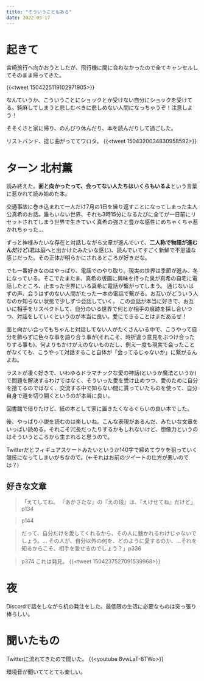 ```yaml
---
title: "そういうこともある"
date: 2022-03-17
---
```


# 起きて
宮崎旅行へ向かおうとしたが、飛行機に間に合わなかったので全てキャンセルしてそのまま帰ってきた。

{{<tweet 1504225119102971905>}}

なんていうか、こういうことにショックとか受けない自分にショックを受けてる。鈍麻してしまうと悲しむべきに悲しめない人間になっちゃうぞ！注意しよう！


そそくさと家に帰り、のんびり休んだり、本を読んだりして過ごした。

リストバンド、捻じ曲がっててワロタ。
{{<tweet 1504320034830958592>}}

# ターン 北村薫
読み終えた。**面と向かったって、会ってない人たちはいくらもいるよ**という言葉に惹かれて読み始めた本。

交通事故に巻き込まれて一人だけ7月の1日を繰り返すことになってしまった主人公真希のお話。誰もいない世界、それも3時15分になるたびに全てが一日前にリセットされてしまう世界で生きていく真希の強さと豊かな感性にめちゃくちゃ惹かれちゃった...

ずっと神様みたいな存在と対話しながら文章が進んでいて、**二人称で物語が進むんだけど**(君は庭へと出かけたみたいな感じ)、読んでいてすごく新鮮で不思議な感じだった。その正体が明らかにされるところが好きだな。

でも一番好きなのはやっぱり、電話でのやり取り。現実の世界は季節が進み、冬になっている。そこでたまたま、真希の版画に興味を持った泉が真希の自宅に電話したところ、止まった世界にいる真希に電話が繋がってしまう。
通じないはずの声、会うはずのない人間がたった一本の電話で繋がる。お互いがどういう人なのか知らない状態で少しずつ会話していく。
この会話が本当に好きで、お互いに相手をリスペクトして、自分のいる世界で何とか相手の痕跡を探し合いつつ、対話をしていくというのが本当に良い。愛にできることはまだあるぜ！

面と向かい合ってもちゃんと対話してない人がたくさんいる中で、こうやって自分を飾らずに色々な事を語り合う事が(それこそ、時折違う意見をぶつけ合ったりする事も)、何よりもかけがえのないものだし、例え一度も現実で会ったことがなくても、こうやって対話すること自体が「会ってるじゃないか」に繋がるんよね。

ラストが凄く好きで、いわゆるドラマチックな愛の神話(というか魔法というか)で問題を解決するわけではなく、そういった愛を受け止めつつ、愛のために自分を捨てるのではなく、交流する中で知らない間に貰っていたものを使って、自分自身で道を切り開くというのが本当に良い。

図書館で借りたけど、紙の本として家に置きたくなるぐらいの良い本でした。

後、やっぱり小説を読むのは楽しいね。こんな表現があるんだ、みたいな文章をいっぱい読める。それこそ冗長だったりするかもしれないけど、想像力というのはそういうところから生まれると思うので。

Twitterだとフィギュアスケートみたいというか140字で締めてウケを狙っていく競技になってしまいがちなので。(←それはお前のツイートの仕方が悪いのでは？)


## 好きな文章
> 「えてしてね。 『あかさたな』の『えの段』は、『えけせてね』だけど」p134

> p144

> だって、自分だけを愛してくれるから、その人に魅かれるわけじゃないでしょう。... その人が、自分以外の何を、どのように愛するのか、...それを知るからこそ、相手を愛せるのでしょう？」p336

> p374
これは発見。
{{<tweet 1504237527091539968>}}
# 夜
Discordで話をしながら机の発注をした。最低限の生活に必要なものは突っ張り棒らしい。


# 聞いたもの
Twitterに流れてきたので聞いた。
{{<youtube 8vwLaT-8TWo>}}

環境音が聞いててとても楽しい。